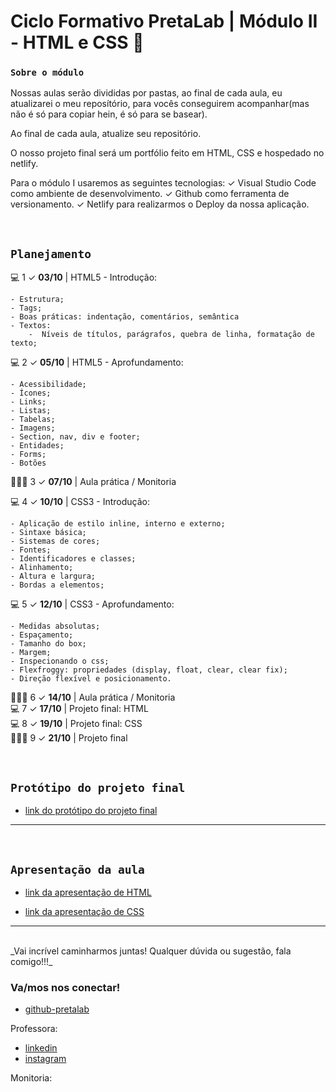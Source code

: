 # Ciclo Formativo PretaLab | Módulo II - HTML e CSS 🚀 

### `Sobre o módulo` 
Nossas aulas serão divididas por pastas, ao final de cada aula, eu atualizarei o meu reposítório, para vocês conseguirem acompanhar(mas não é só para copiar hein, é só para se basear).

Ao final de cada aula, atualize seu repositório.

O nosso projeto final será um portfólio feito em HTML, CSS e hospedado no netlify.

Para o módulo I usaremos as seguintes tecnologias:
✓		Visual Studio Code como ambiente de desenvolvimento.
✓		Github como ferramenta de versionamento.
✓		Netlify para realizarmos o Deploy da nossa aplicação.

<br>

## `Planejamento`

💻 1 ✓ **03/10** | HTML5 - Introdução:

    - Estrutura;
    - Tags;
    - Boas práticas: indentação, comentários, semântica
    - Textos:
        -  Níveis de títulos, parágrafos, quebra de linha, formatação de texto;

💻 2 ✓ **05/10** | HTML5 - Aprofundamento:

    - Acessibilidade;
    - Ícones;
    - Links;
    - Listas;
    - Tabelas;
    - Imagens;
    - Section, nav, div e footer;
    - Entidades;
    - Forms;
    - Botões 

👩🏾‍💻 3 ✓ **07/10** | Aula prática / Monitoria

💻 4 ✓ **10/10** | CSS3 - Introdução:

    - Aplicação de estilo inline, interno e externo;
    - Sintaxe básica;
    - Sistemas de cores;
    - Fontes;
    - Identificadores e classes;
    - Alinhamento;
    - Altura e largura;
    - Bordas a elementos;

💻 5 ✓ **12/10** | CSS3 - Aprofundamento:

    - Medidas absolutas;
    - Espaçamento;
    - Tamanho do box;
    - Margem;
    - Inspecionando o css;
    - Flexfroggy: propriedades (display, float, clear, clear fix);
    - Direção flexível e posicionamento.

👩🏾‍💻 6 ✓ **14/10** | Aula prática / Monitoria<br>
💻 7 ✓ **17/10** | Projeto final: HTML<br>
💻 8 ✓ **19/10** | Projeto final: CSS<br>
👩🏾‍💻 9 ✓ **21/10** | Projeto final<br>

<br>

## `Protótipo do projeto final`

- [link do protótipo do projeto final](https://www.figma.com/file/dykEV9jRKyK7K83CQ74zfP/Portfolio-Ciclo-Formativo-II---M%C3%B3dulo-I?node-id=0%3A1)

---

<br>

## `Apresentação da aula`

- [link da apresentação de HTML](https://docs.google.com/presentation/d/1WPeYBMtghhJF4ZfanXuX7Gn8szOMeJDeo1rEksgJYPw/edit?usp=sharing)

- [link da apresentação de CSS](https://docs.google.com/presentation/d/1CMf0gUnvqimAcUefvwnOJ0w6ETkumo7TP72V77PENOg/edit?usp=sharing)

--- 
<br>
_Vai incrível caminharmos juntas! Qualquer dúvida ou sugestão, fala comigo!!!_
<br>

### Va/mos nos conectar!

- [github-pretalab](https://github.com/asilvaolabi)

Professora: 
- [linkedin](https://www.linkedin.com/in/gabriela-alves-b81b45140)
- [instagram](www.instagram.com/cabsquanto)

Monitoria:


<br>
